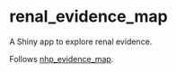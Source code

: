 # renal_evidence_map

A Shiny app to explore renal evidence. 

Follows [nhp_evidence_map](https://github.com/The-Strategy-Unit/nhp_evidence_maps).
